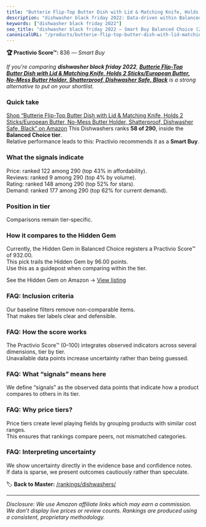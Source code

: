 ```yaml
---
title: "Butterie Flip-Top Butter Dish with Lid & Matching Knife, Holds 2 Sticks/European Butter, No-Mess Butter Holder, Shatterproof, Dishwasher Safe, Black"
description: "dishwasher black friday 2022: Data-driven within Balanced Choice ranking using the Practivio Score™. Positioned by quality, value, demand, findability, momentu…"
keywords: ["dishwasher black friday 2022"]
seo_title: "dishwasher black friday 2022 — Smart Buy Balanced Choice (2025)"
canonicalURL: "/products/butterie-flip-top-butter-dish-with-lid-matching-knife-holds-2-stickseuropean-butter-no-mess-butter-holder-shatterproof-dishwasher-safe-black-B07N9LTL9S/"
---
```


**🏆 Practivio Score™:** 836 — _Smart Buy_


*If you're comparing **dishwasher black friday 2022**, **[Butterie Flip-Top Butter Dish with Lid & Matching Knife, Holds 2 Sticks/European Butter, No-Mess Butter Holder, Shatterproof, Dishwasher Safe, Black](https://www.amazon.com/dp/B07N9LTL9S?tag=practivio-20)** is a strong alternative to put on your shortlist.*
### Quick take
[Shop “Butterie Flip-Top Butter Dish with Lid & Matching Knife, Holds 2 Sticks/European Butter, No-Mess Butter Holder, Shatterproof, Dishwasher Safe, Black” on Amazon](https://www.amazon.com/dp/B07N9LTL9S?tag=practivio-20)
This Dishwashers ranks **58 of 290**, inside the **Balanced Choice tier**.  
Relative performance leads to this: Practivio recommends it as a **Smart Buy**.

### What the signals indicate
Price: ranked 122 among 290 (top 43% in affordability).  
Reviews: ranked 9 among 290 (top 4% by volume).  
Rating: ranked 148 among 290 (top 52% for stars).  
Demand: ranked 177 among 290 (top 62% for current demand).

### Position in tier
Comparisons remain tier-specific.

### How it compares to the Hidden Gem
Currently, the Hidden Gem in Balanced Choice registers a Practivio Score™ of 932.00.  
This pick trails the Hidden Gem by 96.00 points.  
Use this as a guidepost when comparing within the tier.  

See the Hidden Gem on Amazon → [View listing](https://www.amazon.com/dp/B097C8DKYX?tag=practivio-20)

### FAQ: Inclusion criteria
Our baseline filters remove non-comparable items.  
That makes tier labels clear and defensible.

### FAQ: How the score works
The Practivio Score™ (0–100) integrates observed indicators across several dimensions, tier by tier.  
Unavailable data points increase uncertainty rather than being guessed.

### FAQ: What “signals” means here
We define “signals” as the observed data points that indicate how a product compares to others in its tier.

### FAQ: Why price tiers?
Price tiers create level playing fields by grouping products with similar cost ranges.  
This ensures that rankings compare peers, not mismatched categories.

### FAQ: Interpreting uncertainty
We show uncertainty directly in the evidence base and confidence notes.  
If data is sparse, we present outcomes cautiously rather than speculate.


🏷️ **Back to Master:** [/rankings/dishwashers/](/rankings/dishwashers/)

---
_Disclosure: We use Amazon affiliate links which may earn a commission. We don’t display live prices or review counts. Rankings are produced using a consistent, proprietary methodology._
